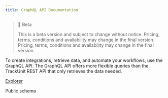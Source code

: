 ```yaml
---
title: GraphQL API Documentation
---
```


> 🚧 Beta
> 
> This is a beta version and subject to change without notice. Pricing, terms, conditions and availability may change in the final version. Pricing, terms, conditions and availability may change in the final version.

To create integrations, retrieve data, and automate your workflows, use the GraphQL API. The GraphQL API offers more flexible queries than the TrackUnit REST API that only retrieves the data needed.

[Explorer](./graphql-explorer)  

Public schema
